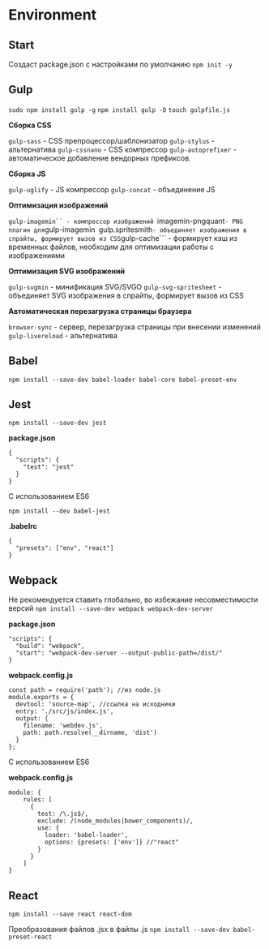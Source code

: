 # Environment

## Start

Создаст package.json с настройками по умолчанию
```npm init -y```

## Gulp

```sudo npm install gulp -g```
```npm install gulp -D```
```touch gulpfile.js```

**Сборка CSS**

```gulp-sass``` - CSS препроцессор/шаблонизатор
```gulp-stylus``` - альтернатива
```gulp-cssnano``` - CSS компрессор
```gulp-autoprefixer``` - автоматическое добавление вендорных префиксов.

**Сборка JS**

```gulp-uglify``` - JS компрессор
```gulp-concat``` - объединение JS

**Оптимизация изображений**

```gulp-imagemin`` - компрессор изображений
```imagemin-pngquant``` - PNG плагин для ```gulp-imagemin```
```gulp.spritesmith``` - объединяет изображения в спрайты, формирует вызов из CSS
```gulp-cache``` - формирует кэш из временных файлов, необходим для оптимизации работы с изображениями

**Оптимизация SVG изображений**

```gulp-svgmin``` - минификация SVG/SVGO
```gulp-svg-spritesheet``` - объединяет SVG изображения в спрайты, формирует вызов из CSS

**Автоматическая перезагрузка страницы браузера**

```browser-sync``` - сервер, перезагрузка страницы при внесении изменений
```gulp-livereload``` - альтернатива

## Babel

```npm install --save-dev babel-loader babel-core babel-preset-env```

## Jest

```npm install --save-dev jest```

**package.json**
```
{
  "scripts": {
    "test": "jest"
  }
}
```

С использованием ES6

```npm install --dev babel-jest```

**.babelrc**
```
{
  "presets": ["env", "react"]
}
```

## Webpack

Не рекомендуется ставить глобально, во избежание несовместимости версий
```npm install --save-dev webpack webpack-dev-server```

**package.json**
```
"scripts": {
  "build": "webpack",
  "start": "webpack-dev-server --output-public-path=/dist/"
}
```

**webpack.config.js**
```
const path = require('path'); //из node.js
module.exports = {
  devtool: 'source-map', //ссылка на исходники
  entry: './src/js/index.js',
  output: {
    filename: 'webdev.js',
    path: path.resolve(__dirname, 'dist')
  }
};
```

С использованием ES6

**webpack.config.js**
```
module: {
    rules: [
      {
        test: /\.js$/,
        exclude: /(node_modules|bower_components)/,
        use: {
          loader: 'babel-loader',
          options: {presets: ['env']} //"react" 
        }
      }
    ]
}
```

## React

```npm install --save react react-dom```

Преобразования файлов .jsx в файлы .js
```npm install --save-dev babel-preset-react```

